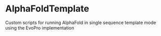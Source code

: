 # AlphaFoldTemplate
Custom scripts for running AlphaFold in single sequence template mode using the EvoPro implementation

